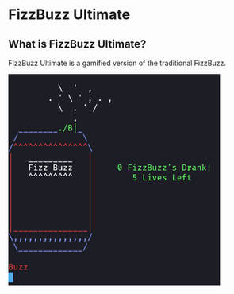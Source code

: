 # FizzBuzz Ultimate

## What is FizzBuzz Ultimate?

FizzBuzz Ultimate is a gamified version of the traditional FizzBuzz.

![Screenshot of FizzBuzz](fizz-buzz.png)

